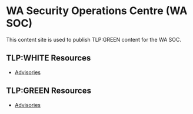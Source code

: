 # WA Security Operations Centre (WA SOC)

This content site is used to publish TLP:GREEN content for the WA SOC.

## TLP:WHITE Resources

- [Advisories](https://wagov.github.io/wasocshared/#/advisories.md)

## TLP:GREEN Resources

- [Advisories](advisories.md)
